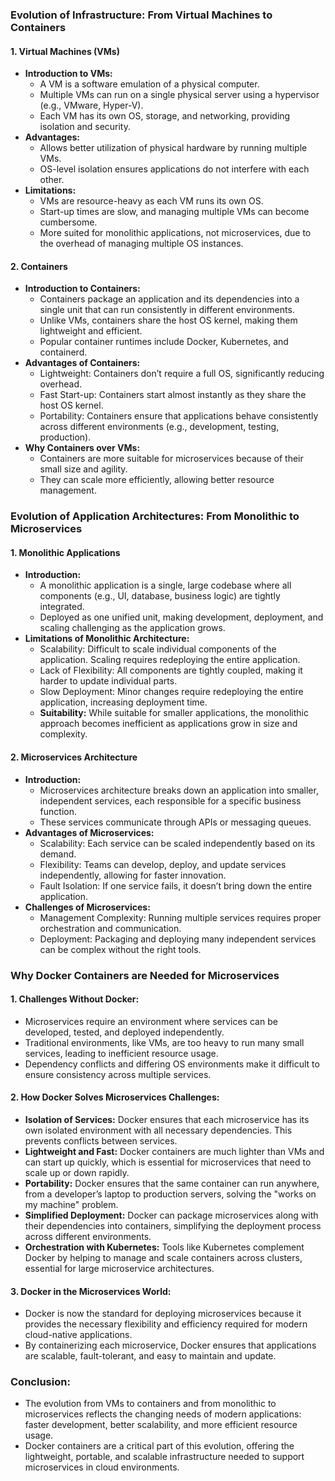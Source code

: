 ### Evolution of Infrastructure: From Virtual Machines to Containers

#### 1. **Virtual Machines (VMs)**
   - **Introduction to VMs:**
     - A VM is a software emulation of a physical computer.
     - Multiple VMs can run on a single physical server using a hypervisor (e.g., VMware, Hyper-V).
     - Each VM has its own OS, storage, and networking, providing isolation and security.
   - **Advantages:**
     - Allows better utilization of physical hardware by running multiple VMs.
     - OS-level isolation ensures applications do not interfere with each other.
   - **Limitations:**
     - VMs are resource-heavy as each VM runs its own OS.
     - Start-up times are slow, and managing multiple VMs can become cumbersome.
     - More suited for monolithic applications, not microservices, due to the overhead of managing multiple OS instances.

#### 2. **Containers**
   - **Introduction to Containers:**
     - Containers package an application and its dependencies into a single unit that can run consistently in different environments.
     - Unlike VMs, containers share the host OS kernel, making them lightweight and efficient.
     - Popular container runtimes include Docker, Kubernetes, and containerd.
   - **Advantages of Containers:**
     - Lightweight: Containers don’t require a full OS, significantly reducing overhead.
     - Fast Start-up: Containers start almost instantly as they share the host OS kernel.
     - Portability: Containers ensure that applications behave consistently across different environments (e.g., development, testing, production).
   - **Why Containers over VMs:**
     - Containers are more suitable for microservices because of their small size and agility.
     - They can scale more efficiently, allowing better resource management.

### Evolution of Application Architectures: From Monolithic to Microservices

#### 1. **Monolithic Applications**
   - **Introduction:**
     - A monolithic application is a single, large codebase where all components (e.g., UI, database, business logic) are tightly integrated.
     - Deployed as one unified unit, making development, deployment, and scaling challenging as the application grows.
   - **Limitations of Monolithic Architecture:**
     - Scalability: Difficult to scale individual components of the application. Scaling requires redeploying the entire application.
     - Lack of Flexibility: All components are tightly coupled, making it harder to update individual parts.
     - Slow Deployment: Minor changes require redeploying the entire application, increasing deployment time.
     - **Suitability:** While suitable for smaller applications, the monolithic approach becomes inefficient as applications grow in size and complexity.

#### 2. **Microservices Architecture**
   - **Introduction:**
     - Microservices architecture breaks down an application into smaller, independent services, each responsible for a specific business function.
     - These services communicate through APIs or messaging queues.
   - **Advantages of Microservices:**
     - Scalability: Each service can be scaled independently based on its demand.
     - Flexibility: Teams can develop, deploy, and update services independently, allowing for faster innovation.
     - Fault Isolation: If one service fails, it doesn’t bring down the entire application.
   - **Challenges of Microservices:**
     - Management Complexity: Running multiple services requires proper orchestration and communication.
     - Deployment: Packaging and deploying many independent services can be complex without the right tools.

### Why Docker Containers are Needed for Microservices

#### 1. **Challenges Without Docker:**
   - Microservices require an environment where services can be developed, tested, and deployed independently.
   - Traditional environments, like VMs, are too heavy to run many small services, leading to inefficient resource usage.
   - Dependency conflicts and differing OS environments make it difficult to ensure consistency across multiple services.

#### 2. **How Docker Solves Microservices Challenges:**
   - **Isolation of Services:** Docker ensures that each microservice has its own isolated environment with all necessary dependencies. This prevents conflicts between services.
   - **Lightweight and Fast:** Docker containers are much lighter than VMs and can start up quickly, which is essential for microservices that need to scale up or down rapidly.
   - **Portability:** Docker ensures that the same container can run anywhere, from a developer’s laptop to production servers, solving the "works on my machine" problem.
   - **Simplified Deployment:** Docker can package microservices along with their dependencies into containers, simplifying the deployment process across different environments.
   - **Orchestration with Kubernetes:** Tools like Kubernetes complement Docker by helping to manage and scale containers across clusters, essential for large microservice architectures.

#### 3. **Docker in the Microservices World:**
   - Docker is now the standard for deploying microservices because it provides the necessary flexibility and efficiency required for modern cloud-native applications.
   - By containerizing each microservice, Docker ensures that applications are scalable, fault-tolerant, and easy to maintain and update.

### Conclusion:
   - The evolution from VMs to containers and from monolithic to microservices reflects the changing needs of modern applications: faster development, better scalability, and more efficient resource usage.
   - Docker containers are a critical part of this evolution, offering the lightweight, portable, and scalable infrastructure needed to support microservices in cloud environments.
